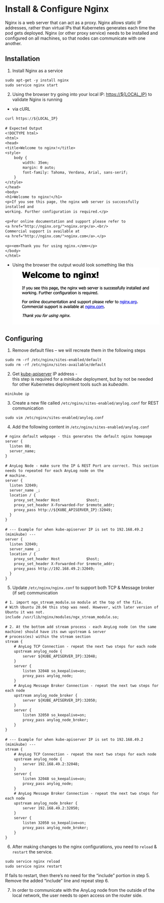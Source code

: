 # Install & Configure Nginx 
Nginx is a web server that can act as a proxy. Nginx allows static IP addresses, rather than virtual IPs  that Kubernetes 
generates each time the pod gets deployed. Nginx (or other proxy service) needs to be installed and configured on all 
machines, so that nodes can communicate with one another.

## Installation 
1. Install Nginx as a service
```shell
sudo apt-get -y install nginx
sudo service nginx start 
```

2. Using the browser try going into your local IP: [https://${LOCAL_IP}]() to validate Nginx is running
* via cURL
```commandline
curl https://${LOCAL_IP} 

# Expected Output
<!DOCTYPE html>
<html>
<head>
<title>Welcome to nginx!</title>
<style>
    body {
        width: 35em;
        margin: 0 auto;
        font-family: Tahoma, Verdana, Arial, sans-serif;
    }
</style>
</head>
<body>
<h1>Welcome to nginx!</h1>
<p>If you see this page, the nginx web server is successfully installed and
working. Further configuration is required.</p>

<p>For online documentation and support please refer to
<a href="http://nginx.org/">nginx.org</a>.<br/>
Commercial support is available at
<a href="http://nginx.com/">nginx.com</a>.</p>

<p><em>Thank you for using nginx.</em></p>
</body>
</html> 
```
* Using the browser the output would look something like this
![nginx welcome message](../../imgs/nginx_welcome_message.png)

## Configuring 
1. Remove default files – we will recreate them in the following steps 
```commandline
sudo rm -rf /etc/nginx/sites-enabled/default 
sudo rm -rf /etc/nginx/sites-available/default
```

2. Get [kube-apiserver](https://kubernetes.io/docs/reference/command-line-tools-reference/kube-apiserver/) IP address -  
this step is required for a _minikube_ deployment, but by not be needed for other Kubernetes deployment tools such as 
_kubeadm_.
```commandline
minikube ip 
```

3. Create a new file called `/etc/nginx/sites-enabled/anylog.conf` for REST communication
```commandline
sudo vim /etc/nginx/sites-enabled/anylog.conf 
```

4. Add the following content in `/etc/nginx/sites-enabled/anylog.conf`
```editorconfig
# nginx default webpage - this generates the default nginx homepage 
server {
  listen 80;
  server_name;
}

# AnyLog Node - make sure the IP & REST Port are correct. This section needs to repeated for each AnyLog node on the 
# machine. 
server {
  listen 32049;
  server_name _;
  location / {
    proxy_set_header Host            $host;
    proxy_set_header X-Forwarded-For $remote_addr;
    proxy_pass http://${KUBE_APISERVER_IP}:32049;
  }
}

# --- Example for when kube-apiserver IP is set to 192.168.49.2 (mimikube) ---
server {
  listen 32049;
  server_name _;
  location / {
    proxy_set_header Host            $host;
    proxy_set_header X-Forwarded-For $remote_addr;
    proxy_pass http://192.168.49.2:32049;
  }
}
```

5. Update `/etc/nginx/nginx.conf` to support both TCP & Message broker (if set) communication
```editorconfig
# 1. import ngx_stream_module.so module at the top of the file.
# With Ubuntu 20.04 this step was need. However, with later version of Ubuntu it was not. 
include /usr/lib/nginx/modules/ngx_stream_module.so;

# 2. At the bottom add stream process - each AnyLog node (on the same machine) should have its own upstream & server 
# process(es) within the stream section
stream {
    # AnyLog TCP Connection - repeat the next two steps for each node
    upstream anylog_node {
        server ${KUBE_APISERVER_IP}:32048;
    }
    server {
        listen 32048 so_keepalive=on;
        proxy_pass anylog_node;
    }
    # AnyLog Message Broker Connection - repeat the next two steps for each node 
    upstream anylog_node_broker {
        server ${KUBE_APISERVER_IP}:32050;
    }
    server {
        listen 32050 so_keepalive=on;
        proxy_pass anylog_node_broker;
    }
}

# --- Example for when kube-apiserver IP is set to 192.168.49.2 (mimikube) ---
stream {
    # AnyLog TCP Connection - repeat the next two steps for each node
    upstream anylog_node {
        server 192.168.49.2:32048;
    }
    server {
        listen 32048 so_keepalive=on;
        proxy_pass anylog_node;
    }
    # AnyLog Message Broker Connection - repeat the next two steps for each node 
    upstream anylog_node_broker {
        server 192.168.49.2:32050;
    }
    server {
        listen 32050 so_keepalive=on;
        proxy_pass anylog_node_broker;
    }
}
```

6. After making changes to the nginx configurations, you need to `reload` & `restart` the service. 
```commandline
sudo service nginx reload 
sudo service nginx restart
```
If fails to restart, then there’s no need for the “include” portion in step 5. Remove the added “include” line and repeat 
step 6.

7. In order to communicate with the AnyLog node from the outside of the local network, the user needs to open access on 
the router side. 

